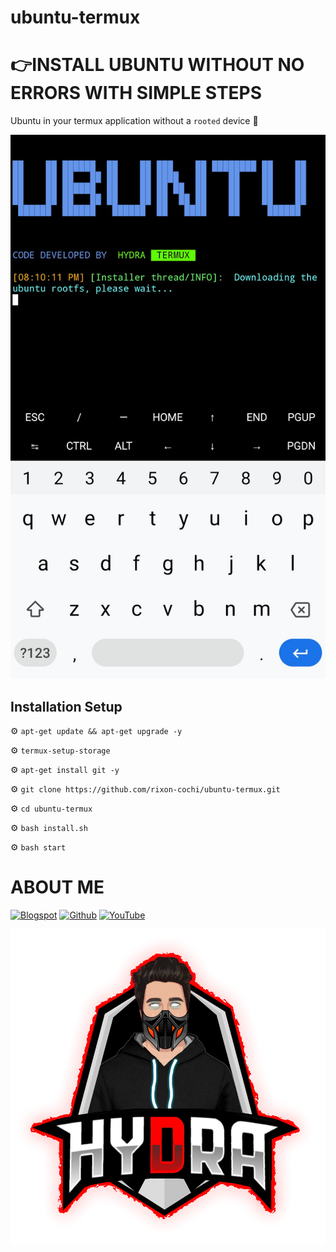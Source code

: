 # ubuntu-termux

# 👉INSTALL UBUNTU WITHOUT NO ERRORS WITH SIMPLE STEPS

Ubuntu in your termux application without a ` rooted ` device 📱

![UBUNTU SCREENSHORT](https://github.com/HYDRA-TERMUX/ubuntu-termux/blob/main/IMG/Screenshot_20250225-201013_Termux~2.jpg)


## Installation Setup

⚙️  ``` apt-get update && apt-get upgrade -y ```

⚙️ ``` termux-setup-storage ```

⚙️ ``` apt-get install git -y ```

⚙️ ``` git clone https://github.com/rixon-cochi/ubuntu-termux.git ```

⚙️ ``` cd ubuntu-termux ```

⚙️ ``` bash install.sh ```

⚙️ ``` bash start ```


# ABOUT ME

[![Blogspot](https://img.shields.io/badge/WEBSITE-VISIT-yellow?style=for-the-badge&logo=blogger)](https://hydratermux.blogspot.com)
[![Github](https://img.shields.io/badge/Github-HYDRA--TERMUX-green?style=for-the-badge&logo=github)](https://github.com/hydra-termux)
[![YouTube](https://img.shields.io/badge/youtube-HYDRA--TERMUX-red?style=for-the-badge&logo=youtube)](https://www.youtube.com/c/HYDRATERMUX)





<p align="center"><a href="https://github.com/HYDRA-TERMUX"><img src="https://github.com/rixon-cochi/ubuntu-termux/blob/main/IMG/1622660983853.png"=alt"bt">
</p>


